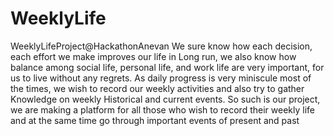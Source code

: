 # WeeklyLife
WeeklyLifeProject@HackathonAnevan
We sure know how each decision, each effort we make improves our life in Long run, we also know how balance among social life, personal life, and work life are very important, for us to live without any regrets.
As daily progress is very miniscule most of the times, we wish to record our weekly activities and also try to gather Knowledge on weekly Historical and current events. So such is our project, we are making a platform for all those who wish to record their weekly life and at the same time go through important events of present and past
